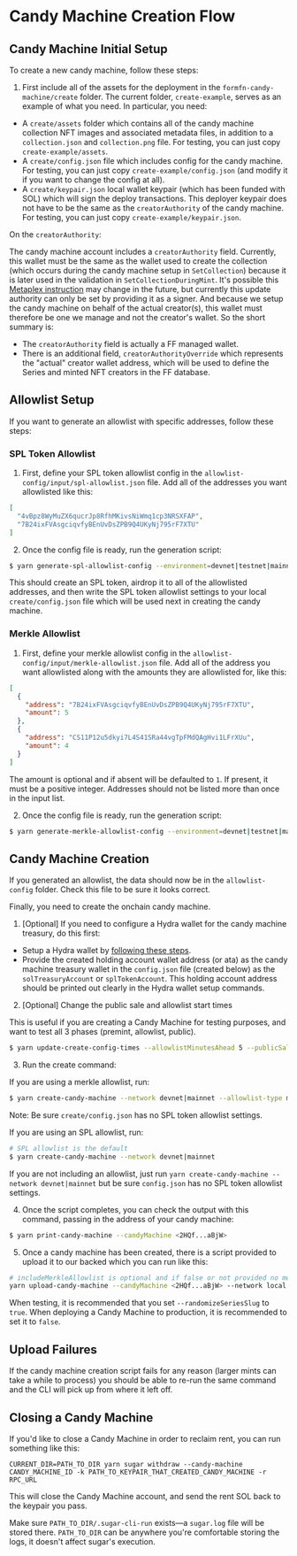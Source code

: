 # Candy Machine Creation Flow

## Candy Machine Initial Setup

To create a new candy machine, follow these steps:

1. First include all of the assets for the deployment in the `formfn-candy-machine/create` folder. The current folder, `create-example`, serves as an example of what you need. In particular, you need:

- A `create/assets` folder which contains all of the candy machine collection NFT images and associated metadata files, in addition to a `collection.json` and `collection.png` file. For testing, you can just copy `create-example/assets`.
- A `create/config.json` file which includes config for the candy machine. For testing, you can just copy `create-example/config.json` (and modify it if you want to change the config at all).
- A `create/keypair.json` local wallet keypair (which has been funded with SOL) which will sign the deploy transactions. This deployer keypair does not have to be the same as the `creatorAuthority` of the candy machine. For testing, you can just copy `create-example/keypair.json`.

On the `creatorAuthority`:

The candy machine account includes a `creatorAuthority` field. Currently, this wallet must be the same as the wallet used to create the collection (which occurs during the candy machine setup in `SetCollection`) because it is later used in the validation in `SetCollectionDuringMint`. It's possible this [Metaplex instruction](https://github.com/metaplex-foundation/metaplex-program-library/blob/e196820659b72a0c7ed6c61bfd31be5a699f2d0c/token-metadata/program/src/processor/collection/approve_collection_authority.rs#L18) may change in the future, but currently this update authority can only be set by providing it as a signer. And because we setup the candy machine on behalf of the actual creator(s), this wallet must therefore be one we manage and not the creator's wallet. So the short summary is:

- The `creatorAuthority` field is actually a FF managed wallet.
- There is an additional field, `creatorAuthorityOverride` which represents the "actual" creator wallet address, which will be used to define the Series and minted NFT creators in the FF database.

## Allowlist Setup

If you want to generate an allowlist with specific addresses, follow these steps:

### SPL Token Allowlist

1. First, define your SPL token allowlist config in the `allowlist-config/input/spl-allowlist.json` file. Add all of the addresses you want allowlisted like this:

```json
[
  "4vBpz8WyMuZX6qucrJp8RfhMKivsNiWmq1cp3NRSXFAP",
  "7B24ixFVAsgciqvfyBEnUvDsZPB9Q4UKyNj795rF7XTU"
]
```

2. Once the config file is ready, run the generation script:

```sh
$ yarn generate-spl-allowlist-config --environment=devnet|testnet|mainnet
```

This should create an SPL token, airdrop it to all of the allowlisted addresses, and then write the SPL token allowlist settings to your local `create/config.json` file which will be used next in creating the candy machine.

### Merkle Allowlist

1. First, define your merkle allowlist config in the `allowlist-config/input/merkle-allowlist.json` file. Add all of the address you want allowlisted along with the amounts they are allowlisted for, like this:

```json
[
  {
    "address": "7B24ixFVAsgciqvfyBEnUvDsZPB9Q4UKyNj795rF7XTU",
    "amount": 5
  },
  {
    "address": "CS11P12u5dkyi7L4S41SRa44vgTpFMdQAgHvi1LFrXUu",
    "amount": 4
  }
]
```

The amount is optional and if absent will be defaulted to `1`. If present, it must be a positive integer. Addresses should not be listed more than once in the input list.

2. Once the config file is ready, run the generation script:

```sh
$ yarn generate-merkle-allowlist-config --environment=devnet|testnet|mainnet --useAddressInput=true
```

## Candy Machine Creation

If you generated an allowlist, the data should now be in the `allowlist-config` folder. Check this file to be sure it looks correct.

Finally, you need to create the onchain candy machine.

1. [Optional] If you need to configure a Hydra wallet for the candy machine treasury, do this first:

- Setup a Hydra wallet by [following these steps](https://github.com/formfunction-hq/formfn-hydra#creating-a-hydra-wallet).
- Provide the created holding account wallet address (or ata) as the candy machine treasury wallet in the `config.json` file (created below) as the `solTreasuryAccount` or `splTokenAccount`. This holding account address should be printed out clearly in the Hydra wallet setup commands.

2. [Optional] Change the public sale and allowlist start times

This is useful if you are creating a Candy Machine for testing purposes, and want to test all 3 phases (premint, allowlist, public).

```bash
$ yarn update-create-config-times --allowlistMinutesAhead 5 --publicSaleMinutesAhead 10
```

3. Run the create command:

If you are using a merkle allowlist, run:

```bash
$ yarn create-candy-machine --network devnet|mainnet --allowlist-type merkle
```

Note: Be sure `create/config.json` has no SPL token allowlist settings.

If you are using an SPL allowlist, run:

```bash
# SPL allowlist is the default
$ yarn create-candy-machine --network devnet|mainnet
```

If you are not including an allowlist, just run `yarn create-candy-machine --network devnet|mainnet` but be sure `config.json` has no SPL token allowlist settings.

4. Once the script completes, you can check the output with this command, passing in the address of your candy machine:

```bash
$ yarn print-candy-machine --candyMachine <2HQf...aBjW>
```

5. Once a candy machine has been created, there is a script provided to upload it to our backed which you can run like this:

```bash
# includeMerkleAllowlist is optional and if false or not provided no merkle allowlist data will be uploaded.
yarn upload-candy-machine --candyMachine <2HQf...aBjW> --network local|devnet|testnet|mainnet --includeMerkleAllowlist true|false --randomizeSeriesSlug true|false
```

When testing, it is recommended that you set `--randomizeSeriesSlug` to `true`. When deploying a Candy Machine to production, it is recommended to set it to `false`.

## Upload Failures

If the candy machine creation script fails for any reason (larger mints can take a while to process) you should be able to re-run the same command and the CLI will pick up from where it left off.

## Closing a Candy Machine

If you'd like to close a Candy Machine in order to reclaim rent, you can run something like this:

```
CURRENT_DIR=PATH_TO_DIR yarn sugar withdraw --candy-machine CANDY_MACHINE_ID -k PATH_TO_KEYPAIR_THAT_CREATED_CANDY_MACHINE -r RPC_URL
```

This will close the Candy Machine account, and send the rent SOL back to the keypair you pass.

Make sure `PATH_TO_DIR/.sugar-cli-run` exists—a `sugar.log` file will be stored there. `PATH_TO_DIR` can be anywhere you're comfortable storing the logs, it doesn't affect sugar's execution.
